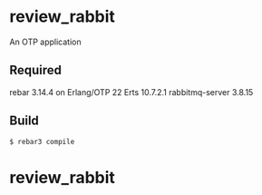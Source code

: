 review_rabbit
=====

An OTP application

Required
------
 rebar 3.14.4 on Erlang/OTP 22 Erts 10.7.2.1
 rabbitmq-server 3.8.15

Build
-----

    $ rebar3 compile
# review_rabbit
